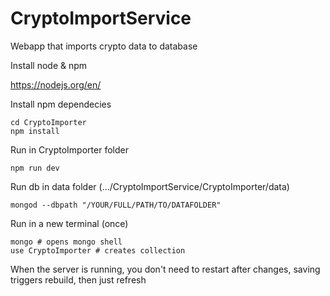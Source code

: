# CryptoImportService

Webapp that imports crypto data to database

Install node & npm

https://nodejs.org/en/

Install npm dependecies
```
cd CryptoImporter
npm install
```

Run in CryptoImporter folder
```
npm run dev
```

Run db in data folder (.../CryptoImportService/CryptoImporter/data)
```
mongod --dbpath "/YOUR/FULL/PATH/TO/DATAFOLDER"
```

Run in a new terminal (once)
```
mongo # opens mongo shell
use CryptoImporter # creates collection
```

When the server is running, you don't need to restart after changes, saving triggers rebuild, then just refresh
